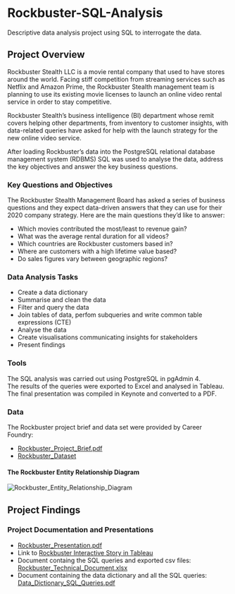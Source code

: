 # Rockbuster-SQL-Analysis
Descriptive data analysis project using SQL to interrogate the data.

## Project Overview
Rockbuster Stealth LLC is a movie rental company that used to have stores around the world. Facing stiff competition from streaming services such as Netflix and Amazon Prime, the Rockbuster Stealth management team is planning to use its existing movie licenses to launch an online video rental service in order to stay competitive.

Rockbuster Stealth’s business intelligence (BI) department whose remit covers helping other departments, from inventory to customer insights, with data-related queries have asked for help with the launch strategy for the new online video service.

After loading Rockbuster’s data into the PostgreSQL relational database management system (RDBMS) SQL was used to analyse the data, address the key objectives and answer the key business questions.

### Key Questions and Objectives
The Rockbuster Stealth Management Board has asked a series of business questions and they expect data-driven answers that they can use for their 2020 company strategy. Here are the main questions they’d like to answer:
* Which movies contributed the most/least to revenue gain?
* What was the average rental duration for all videos?
* Which countries are Rockbuster customers based in?
* Where are customers with a high lifetime value based?
* Do sales figures vary between geographic regions?

### Data Analysis Tasks
* Create a data dictionary
* Summarise and clean the data
* Filter and query the data
* Join tables of data, perfom subqueries and write common table expressions (CTE)
* Analyse the data
* Create visualisations communicating insights for stakeholders
* Present findings

### Tools
The SQL analysis was carried out using PostgreSQL in pgAdmin 4.<br>
The results of the queries were exported to Excel and analysed in Tableau.<br>
The final presentation was compiled in Keynote and converted to a PDF.<br>

### Data
The Rockbuster project brief and data set were provided by Career Foundry: <br>
* [Rockbuster_Project_Brief.pdf](https://github.com/eekevall/Rockbuster-SQL-Analysis/blob/main/Rockbuster_Project_Brief.pdf)
* [Rockbuster_Dataset](https://github.com/eekevall/Rockbuster-SQL-Analysis/blob/main/Rockbuster_Dataset.tar)

#### The Rockbuster Entity Relationship Diagram
![Rockbuster_Entity_Relationship_Diagram](https://github.com/eekevall/Rockbuster-SQL-Analysis/blob/main/Rockbuster_Entity_Relationship_Diagram.jpg)

## Project Findings

### Project Documentation and Presentations
* [Rockbuster_Presentation.pdf](https://github.com/eekevall/Rockbuster-SQL-Analysis/blob/main/Rockbuster_Presentation.pdf)
* Link to [Rockbuster Interactive Story in Tableau](https://public.tableau.com/app/profile/elsa2253/viz/RockbusterPresentation_16542002624370/Story1)
* Document containg the SQL queries and exported csv files: 
[Rockbuster_Technical_Document.xlsx](https://github.com/eekevall/Rockbuster-SQL-Analysis/blob/main/Rockbuster_Technical_Document_v1.0.xlsx)
* Document containing the data dictionary and all the SQL queries: 
[Data_Dictionary_SQL_Queries.pdf](https://github.com/eekevall/Rockbuster-SQL-Analysis/blob/main/Data_Dictionary_SQL_Queries_v1.0.pdf)
